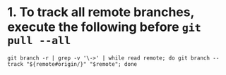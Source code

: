 # 1. To track all remote branches, execute the following before `git pull --all`
```git branch -r | grep -v '\->' | while read remote; do git branch --track "${remote#origin/}" "$remote"; done```
